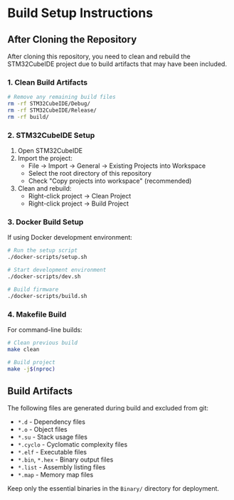 # Build Setup Instructions

## After Cloning the Repository

After cloning this repository, you need to clean and rebuild the STM32CubeIDE project due to build artifacts that may have been included.

### 1. Clean Build Artifacts

```bash
# Remove any remaining build files
rm -rf STM32CubeIDE/Debug/
rm -rf STM32CubeIDE/Release/
rm -rf build/
```

### 2. STM32CubeIDE Setup

1. Open STM32CubeIDE
2. Import the project:
   - File → Import → General → Existing Projects into Workspace
   - Select the root directory of this repository
   - Check "Copy projects into workspace" (recommended)
3. Clean and rebuild:
   - Right-click project → Clean Project
   - Right-click project → Build Project

### 3. Docker Build Setup

If using Docker development environment:

```bash
# Run the setup script
./docker-scripts/setup.sh

# Start development environment
./docker-scripts/dev.sh

# Build firmware
./docker-scripts/build.sh
```

### 4. Makefile Build

For command-line builds:

```bash
# Clean previous build
make clean

# Build project
make -j$(nproc)
```

## Build Artifacts

The following files are generated during build and excluded from git:
- `*.d` - Dependency files
- `*.o` - Object files
- `*.su` - Stack usage files
- `*.cyclo` - Cyclomatic complexity files
- `*.elf` - Executable files
- `*.bin`, `*.hex` - Binary output files
- `*.list` - Assembly listing files
- `*.map` - Memory map files

Keep only the essential binaries in the `Binary/` directory for deployment.